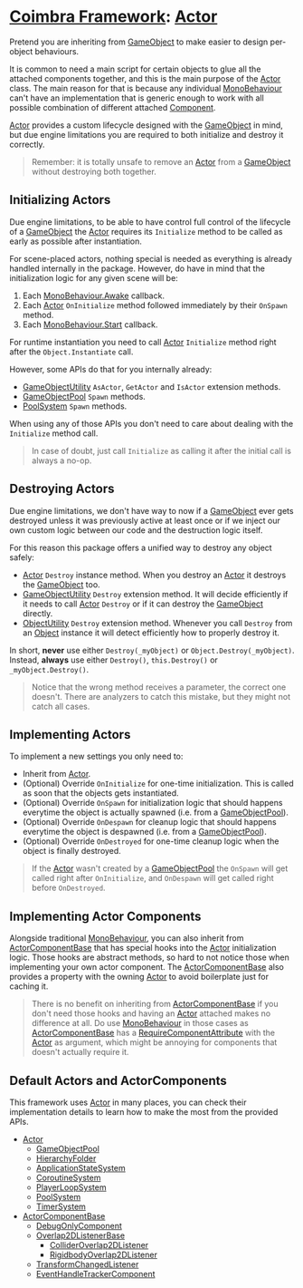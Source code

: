 # [Coimbra Framework](Index.md): [Actor]

Pretend you are inheriting from [GameObject] to make easier to design per-object behaviours.

It is common to need a main script for certain objects to glue all the attached components together, and this is the main purpose of the [Actor] class.
The main reason for that is because any individual [MonoBehaviour] can't have an implementation that is generic enough to work with all possible combination of different attached [Component].

[Actor] provides a custom lifecycle designed with the [GameObject] in mind, but due engine limitations you are required to both initialize and destroy it correctly.

> Remember: it is totally unsafe to remove an [Actor] from a [GameObject] without destroying both together.

## Initializing Actors

Due engine limitations, to be able to have control full control of the lifecycle of a [GameObject] the [Actor] requires its `Initialize` method to be called as early as possible after instantiation.

For scene-placed actors, nothing special is needed as everything is already handled internally in the package.
However, do have in mind that the initialization logic for any given scene will be:

1. Each [MonoBehaviour.Awake] callback.
2. Each [Actor] `OnInitialize` method followed immediately by their `OnSpawn` method.
3. Each [MonoBehaviour.Start] callback.

For runtime instantiation you need to call [Actor] `Initialize` method right after the `Object.Instantiate` call.

However, some APIs do that for you internally already:

- [GameObjectUtility] `AsActor`, `GetActor` and `IsActor` extension methods.
- [GameObjectPool] `Spawn` methods.
- [PoolSystem] `Spawn` methods.

When using any of those APIs you don't need to care about dealing with the `Initialize` method call.

> In case of doubt, just call `Initialize` as calling it after the initial call is always a no-op.

## Destroying Actors

Due engine limitations, we don't have way to now if a [GameObject] ever gets destroyed unless it was previously active at least once or if we inject our own custom logic between our code and the destruction logic itself.

For this reason this package offers a unified way to destroy any object safely:

- [Actor] `Destroy` instance method. When you destroy an [Actor] it destroys the [GameObject] too.
- [GameObjectUtility] `Destroy` extension method. It will decide efficiently if it needs to call [Actor] `Destroy` or if it can destroy the [GameObject] directly.
- [ObjectUtility] `Destroy` extension method. Whenever you call `Destroy` from an [Object] instance it will detect efficiently how to properly destroy it.

In short, **never** use either `Destroy(_myObject)` or `Object.Destroy(_myObject)`.
Instead, **always** use either `Destroy()`, `this.Destroy()` or `_myObject.Destroy()`.

> Notice that the wrong method receives a parameter, the correct one doesn't. There are analyzers to catch this mistake, but they might not catch all cases.

## Implementing Actors

To implement a new settings you only need to:

- Inherit from [Actor].
- (Optional) Override `OnInitialize` for one-time initialization. This is called as soon that the objects gets instantiated.
- (Optional) Override `OnSpawn` for initialization logic that should happens everytime the object is actually spawned (i.e. from a [GameObjectPool]).
- (Optional) Override `OnDespawn` for cleanup logic that should happens everytime the object is despawned (i.e. from a [GameObjectPool]).
- (Optional) Override `OnDestroyed` for one-time cleanup logic when the object is finally destroyed.

> If the [Actor] wasn't created by a [GameObjectPool] the `OnSpawn` will get called right after `OnInitialize`, and `OnDespawn` will get called right before `OnDestroyed`.

## Implementing Actor Components

Alongside traditional [MonoBehaviour], you can also inherit from [ActorComponentBase] that has special hooks into the [Actor] initialization logic.
Those hooks are abstract methods, so hard to not notice those when implementing your own actor component. The [ActorComponentBase] also provides a property with the owning [Actor] to avoid boilerplate just for caching it.

> There is no benefit on inheriting from [ActorComponentBase] if you don't need those hooks and having an [Actor] attached makes no difference at all.
> Do use [MonoBehaviour] in those cases as [ActorComponentBase] has a [RequireComponentAttribute] with the [Actor] as argument, which might be annoying for components that doesn't actually require it.

## Default Actors and ActorComponents

This framework uses [Actor] in many places, you can check their implementation details to learn how to make the most from the provided APIs.

- [Actor]
    - [GameObjectPool]
    - [HierarchyFolder]
    - [ApplicationStateSystem]
    - [CoroutineSystem]
    - [PlayerLoopSystem]
    - [PoolSystem]
    - [TimerSystem]
- [ActorComponentBase]
    - [DebugOnlyComponent]
    - [Overlap2DListenerBase]
        - [ColliderOverlap2DListener]
        - [RigidbodyOverlap2DListener]
    - [TransformChangedListener]
    - [EventHandleTrackerComponent]

[GameObjectPool]:<Pooling.md#gameobjectpool>

[PoolSystem]:<Pooling.md#poolservice>

[Actor]:<../Coimbra/Actor.cs>

[ActorComponentBase]:<../Coimbra/ActorComponentBase.cs>

[ApplicationStateSystem]:<../Coimbra.Services.ApplicationStateEvents/ApplicationStateSystem.cs>

[ColliderOverlap2DListener]:<../Coimbra.Listeners/Physics2D/ColliderOverlap2DListener.cs>

[CoroutineSystem]:<../Coimbra.Services.Coroutines/CoroutineSystem.cs>

[DebugOnlyComponent]:<../Coimbra/DebugOnlyComponent.cs>

[EventHandleTrackerComponent]:<../Coimbra.Services.Events/EventHandleTrackerComponent.cs>

[GameObjectUtility]:<../Coimbra/Utilities/GameObjectUtility.cs>

[HierarchyFolder]:<../Coimbra/HierarchyFolder.cs>

[ObjectUtility]:<../Coimbra/Utilities/ObjectUtility.cs>

[Overlap2DListenerBase]:<../Coimbra.Listeners/Overlap2DListenerBase`1.cs>

[PlayerLoopSystem]:<../Coimbra.Services.PlayerLoopEvents/PlayerLoopSystem.cs>

[RigidbodyOverlap2DListener]:<../Coimbra.Listeners/Physics2D/RigidbodyOverlap2DListener.cs>

[TimerSystem]:<../Coimbra.Services.Timers/TimerSystem.cs>

[TransformChangedListener]:<../Coimbra.Listeners/Transform/TransformChangedListener.cs>

[Component]:<https://docs.unity3d.com/ScriptReference/Component.html>

[GameObject]:<https://docs.unity3d.com/ScriptReference/GameObject.html>

[MonoBehaviour]:<https://docs.unity3d.com/ScriptReference/MonoBehaviour.html>

[MonoBehaviour.Awake]:<https://docs.unity3d.com/ScriptReference/MonoBehaviour.Awake.html>

[MonoBehaviour.Start]:<https://docs.unity3d.com/ScriptReference/MonoBehaviour.Start.html>

[Object]:<https://docs.unity3d.com/ScriptReference/Object.html>

[Object.Destroy]:<https://docs.unity3d.com/ScriptReference/Object.Destroy.html>

[RequireComponentAttribute]:<https://docs.unity3d.com/ScriptReference/RequireComponent.html>
